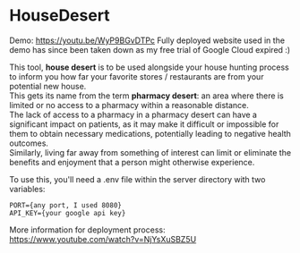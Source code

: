 # HouseDesert

Demo: https://youtu.be/WyP9BGvDTPc
Fully deployed website used in the demo has since been taken down as my free trial of Google Cloud expired :)

This tool, **house desert** is to be used alongside your house hunting process to inform you how far your favorite stores / restaurants are from your potential new house.  
This gets its name from the term **pharmacy desert**: an area where there is limited or no access to a pharmacy within a reasonable distance.   
The lack of access to a pharmacy in a pharmacy desert can have a significant impact on patients, as it may make it difficult or impossible for them to obtain necessary medications, potentially leading to negative health outcomes.   
Similarly, living far away from something of interest can limit or eliminate the benefits and enjoyment that a person might otherwise experience.   

To use this, you'll need a .env file within the server directory with two variables:  
```
PORT={any port, I used 8080}
API_KEY={your google api key}
```

More information for deployment process: https://www.youtube.com/watch?v=NjYsXuSBZ5U
